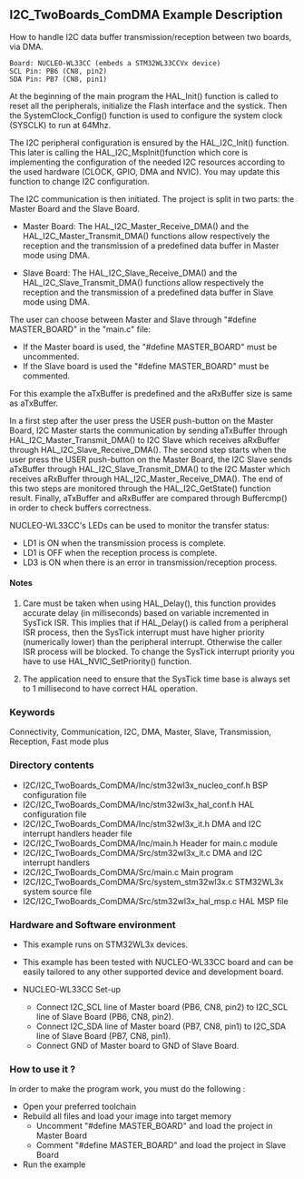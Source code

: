## <b>I2C_TwoBoards_ComDMA Example Description</b>

How to handle I2C data buffer transmission/reception between two boards, 
via DMA.

    Board: NUCLEO-WL33CC (embeds a STM32WL33CCVx device)
    SCL Pin: PB6 (CN8, pin2)
    SDA Pin: PB7 (CN8, pin1)

At the beginning of the main program the HAL_Init() function is called to reset 
all the peripherals, initialize the Flash interface and the systick.
Then the SystemClock_Config() function is used to configure the system
clock (SYSCLK) to run at 64Mhz.

The I2C peripheral configuration is ensured by the HAL_I2C_Init() function.
This later is calling the HAL_I2C_MspInit()function which core is implementing
the configuration of the needed I2C resources according to the used hardware (CLOCK, 
GPIO, DMA and NVIC). You may update this function to change I2C configuration.

The I2C communication is then initiated.
The project is split in two parts: the Master Board and the Slave Board.

- Master Board:
  The HAL_I2C_Master_Receive_DMA() and the HAL_I2C_Master_Transmit_DMA() functions 
  allow respectively the reception and the transmission of a predefined data buffer
  in Master mode using DMA.

- Slave Board:
  The HAL_I2C_Slave_Receive_DMA() and the HAL_I2C_Slave_Transmit_DMA() functions 
  allow respectively the reception and the transmission of a predefined data buffer
  in Slave mode using DMA.

The user can choose between Master and Slave through "#define MASTER_BOARD"
in the "main.c" file:

- If the Master board is used, the "#define MASTER_BOARD" must be uncommented.
- If the Slave board is used the "#define MASTER_BOARD" must be commented.

For this example the aTxBuffer is predefined and the aRxBuffer size is same as aTxBuffer.

In a first step after the user press the USER push-button on the Master Board,
I2C Master starts the communication by sending aTxBuffer through HAL_I2C_Master_Transmit_DMA()
to I2C Slave which receives aRxBuffer through HAL_I2C_Slave_Receive_DMA(). 
The second step starts when the user press the USER push-button on the Master Board,
the I2C Slave sends aTxBuffer through HAL_I2C_Slave_Transmit_DMA()
to the I2C Master which receives aRxBuffer through HAL_I2C_Master_Receive_DMA().
The end of this two steps are monitored through the HAL_I2C_GetState() function
result.
Finally, aTxBuffer and aRxBuffer are compared through Buffercmp() in order to 
check buffers correctness.  

NUCLEO-WL33CC's LEDs can be used to monitor the transfer status:

 - LD1 is ON when the transmission process is complete.
 - LD1 is OFF when the reception process is complete.
 - LD3 is ON when there is an error in transmission/reception process.  

#### <b>Notes</b>

 1. Care must be taken when using HAL_Delay(), this function provides accurate delay (in milliseconds)
    based on variable incremented in SysTick ISR. This implies that if HAL_Delay() is called from
    a peripheral ISR process, then the SysTick interrupt must have higher priority (numerically lower)
    than the peripheral interrupt. Otherwise the caller ISR process will be blocked.
    To change the SysTick interrupt priority you have to use HAL_NVIC_SetPriority() function.

 2. The application need to ensure that the SysTick time base is always set to 1 millisecond
    to have correct HAL operation.

### <b>Keywords</b>

Connectivity, Communication, I2C, DMA, Master, Slave, Transmission, Reception, Fast mode plus

### <b>Directory contents</b> 

  - I2C/I2C_TwoBoards_ComDMA/Inc/stm32wl3x_nucleo_conf.h     BSP configuration file
  - I2C/I2C_TwoBoards_ComDMA/Inc/stm32wl3x_hal_conf.h    HAL configuration file
  - I2C/I2C_TwoBoards_ComDMA/Inc/stm32wl3x_it.h          DMA and I2C interrupt handlers header file
  - I2C/I2C_TwoBoards_ComDMA/Inc/main.h                        Header for main.c module  
  - I2C/I2C_TwoBoards_ComDMA/Src/stm32wl3x_it.c          DMA and I2C interrupt handlers
  - I2C/I2C_TwoBoards_ComDMA/Src/main.c                        Main program
  - I2C/I2C_TwoBoards_ComDMA/Src/system_stm32wl3x.c      STM32WL3x system source file
  - I2C/I2C_TwoBoards_ComDMA/Src/stm32wl3x_hal_msp.c     HAL MSP file    

### <b>Hardware and Software environment</b>

  - This example runs on STM32WL3x devices.
    
  - This example has been tested with NUCLEO-WL33CC board and can be
    easily tailored to any other supported device and development board.    

  - NUCLEO-WL33CC Set-up

    - Connect I2C_SCL line of Master board (PB6, CN8, pin2) to I2C_SCL line of Slave Board (PB6, CN8, pin2).
    - Connect I2C_SDA line of Master board (PB7, CN8, pin1) to I2C_SDA line of Slave Board (PB7, CN8, pin1).
    - Connect GND of Master board to GND of Slave Board.

### <b>How to use it ?</b>

In order to make the program work, you must do the following :

 - Open your preferred toolchain 
 - Rebuild all files and load your image into target memory
    - Uncomment "#define MASTER_BOARD" and load the project in Master Board
    - Comment "#define MASTER_BOARD" and load the project in Slave Board
 - Run the example
